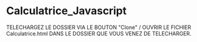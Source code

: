 # Calculatrice_Javascript
TELECHARGEZ LE DOSSIER VIA LE BOUTON "Clone" / OUVRIR LE FICHIER Calculatrice.html DANS LE DOSSIER QUE VOUS VENEZ DE TELECHARGER.
